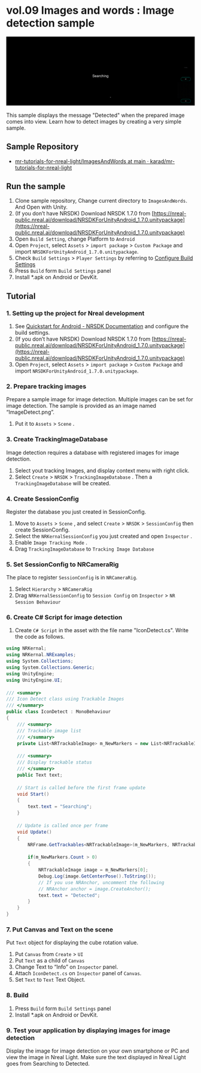 # vol.09 Images and words :  Image detection sample

![Image of the completed version](Assets/ImagesAndWords.png)

This sample displays the message "Detected" when the prepared image comes into view. Learn how to detect images by creating a very simple sample.

## Sample Repository

- [mr\-tutorials\-for\-nreal\-light/ImagesAndWords at main · karad/mr\-tutorials\-for\-nreal\-light](https://github.com/karad/mr-tutorials-for-nreal-light/tree/main/ImagesAndWords)

## Run the sample

1. Clone sample repository, Change current directory to `ImagesAndWords`. And Open with Unity.
2. (If you don’t have NRSDK) Download NRSDK 1.7.0 from [https://nreal-public.nreal.ai/download/NRSDKForUnityAndroid_1.7.0.unitypackage](https://nreal-public.nreal.ai/download/NRSDKForUnityAndroid_1.7.0.unitypackage)
3. Open `Build Setting`, change Platform to `Android`
4. Open `Project`, select `Assets` > `import package` > `Custom Package` and import `NRSDKForUnityAndroid_1.7.0.unitypackage`.
5. Check `Build Settings` > `Player Settings` by referring to [Configure Build Settings](https://nreal.gitbook.io/nrsdk-documentation/discover/quickstart-for-android#configure-build-settings)
6. Press `Build` form `Build Settings` panel
7. Install *.apk on Android or DevKit.

## Tutorial

### 1. Setting up the project for Nreal development

1. See [Quickstart for Android - NRSDK Documentation](https://nreal.gitbook.io/nrsdk-documentation/discover/quickstart-for-android#configure-build-settings) and configure the build settings.
2. (If you don’t have NRSDK) Download NRSDK 1.7.0 from [https://nreal-public.nreal.ai/download/NRSDKForUnityAndroid_1.7.0.unitypackage](https://nreal-public.nreal.ai/download/NRSDKForUnityAndroid_1.7.0.unitypackage)
3. Open `Project`, select `Assets` > `import package` > `Custom Package` and import `NRSDKForUnityAndroid_1.7.0.unitypackage`.

### 2. Prepare tracking images

Prepare a sample image for image detection. Multiple images can be set for image detection. The sample is provided as an image named “ImageDetect.png”. 

1. Put it to `Assets` > `Scene` .

### 3. Create TrackingImageDatabase

Image detection requires a database with registered images for image detection.

1. Select yout tracking Images, and display context menu with right click. 
2. Select `Create` > `NRSDK` > `TrackingImageDatabase` . Then a `TrackingImageDatabase` will be created.

### 4. Create SessionConfig

Register the database you just created in SessionConfig.

1. Move to `Assets` > `Scene` , and select  `Create` > `NRSDK` > `SessionConfig` then create SessionConfig.
2. Select the `NRKernalSessionConfig` you just created and open `Inspector` .
3. Enable `Image Tracking Mode` .
4. Drag  `TrackingImageDatabase` to `Tracking Image Database` 

### 5. Set SessionConfig to NRCameraRig

The place to register `SessionConfig` is in `NRCameraRig`.

1. Select  `Hierarchy` > `NRCameraRig` 
2. Drag `NRKernalSessionConfig` to `Session Config`  on `Inspector` > `NR Session Behaviour` 

### 6. Create C# Script for image detection

1. Create `C# Script` in the asset with the file name "IconDetect.cs". Write the code as follows.

```csharp
using NRKernal;
using NRKernal.NRExamples;
using System.Collections;
using System.Collections.Generic;
using UnityEngine;
using UnityEngine.UI;

/// <summary>
/// Icon Detect class using Trackable Images
/// </summary>
public class IconDetect : MonoBehaviour
{
    /// <summary>
    /// Trackable image list
    /// </summary>
    private List<NRTrackableImage> m_NewMarkers = new List<NRTrackableImage>();

    /// <summary>
    /// Display trackable status
    /// </summary>
    public Text text;

    // Start is called before the first frame update
    void Start()
    {
        text.text = "Searching";
    }

    // Update is called once per frame
    void Update()
    {
        NRFrame.GetTrackables<NRTrackableImage>(m_NewMarkers, NRTrackableQueryFilter.New);

        if(m_NewMarkers.Count > 0)
        {
            NRTrackableImage image = m_NewMarkers[0];
            Debug.Log(image.GetCenterPose().ToString());
            // If you use NRAnchor, uncomment the following
            // NRAnchor anchor = image.CreateAnchor();
            text.text = "Detected";
        }
    }
}
```

### 7. Put Canvas and Text on the scene

Put `Text` object for displaying the cube rotation value.

1. Put `Canvas` from `Create` > `UI`
2. Put `Text` as a child of `Canvas`
3. Change Text to “Info” on `Inspector` panel.
4. Attach `IconDetect.cs` on `Inspector` panel of `Canvas`.
5. Set `Text` to `Text` Text Object.

### 8. Build

1. Press `Build` form `Build Settings` panel
2. Install *.apk on Android or DevKit.

### 9. Test your application by displaying images for image detection

Display the image for image detection on your own smartphone or PC and view the image in Nreal Light. Make sure the text displayed in Nreal Light goes from Searching to Detected.